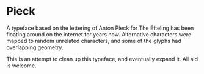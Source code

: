 # Pieck

A typeface based on the lettering of Anton Pieck for The Efteling has been floating around on the internet for years now. Alternative characters were mapped to random unrelated characters, and some of the glyphs had overlapping geometry.

This is an attempt to clean up this typeface, and eventually expand it. All aid is welcome.
